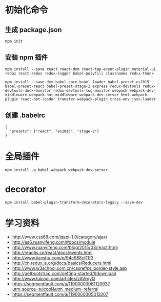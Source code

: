 # 初始化命令

## 生成 package.json

    npm init

## 安装 npm 插件

    npm install --save react react-dom react-tap-event-plugin material-ui redux react-redux redux-logger babel-polyfill classnames redux-thunk
    
    npm install --save-dev babel-core babel-loader babel-preset-es2015 babel-preset-react babel-preset-stage-2 express redux-devtools redux-devtools-dock-monitor redux-devtools-log-monitor webpack webpack-dev-middleware webpack-hot-middleware webpack-dev-server html-webpack-plugin react-hot-loader transfer-webpack-plugin cross-env json-loader


## 创建 .babelrc

    {
      "presets": ["react", "es2015", "stage-2"]
    }


# 全局插件

    npm install -g babel webpack webpack-dev-server

# decorator

    npm install babel-plugin-transform-decorators-legacy --save-dev


# 学习资料

- http://www.css88.com/jqapi-1.9/category/ajax/
- http://es6.ruanyifeng.com/#docs/module
- http://www.ruanyifeng.com/blog/2015/03/react.html
- http://reactjs.cn/react/docs/events.html
- http://www.jianshu.com/p/94c988cf11f3
- http://cn.redux.js.org/docs/basics/Reducers.html
- http://www.w3school.com.cn/cssref/pr_border-style.asp
- http://getbootstrap.com/getting-started/#download
- http://www.tuicool.com/articles/zAVrqyQ
- https://segmentfault.com/a/1190000006112093?utm_source=tuicool&utm_medium=referral
- https://segmentfault.com/a/1190000005013207




